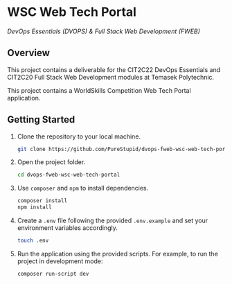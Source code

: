 # WSC Web Tech Portal
_DevOps Essentials (DVOPS) & Full Stack Web Development (FWEB)_

## Overview
This project contains a deliverable for the CIT2C22 DevOps Essentials and CIT2C20 Full Stack Web Development modules at Temasek Polytechnic.

This project contains a WorldSkills Competition Web Tech Portal application.

## Getting Started
1. Clone the repository to your local machine.
   
   ```sh
   git clone https://github.com/PureStupid/dvops-fweb-wsc-web-tech-portal.git
   ```
   
3. Open the project folder.
   
   ```sh
   cd dvops-fweb-wsc-web-tech-portal
   ```
   
5. Use `composer` and `npm` to install dependencies.

   ```sh
   composer install
   npm install
   ```
   
7. Create a `.env` file following the provided `.env.example` and set your environment variables accordingly.

   ```sh
   touch .env
   ```
   
9. Run the application using the provided scripts.
   For example, to run the project in development mode:

    ```sh
    composer run-script dev
